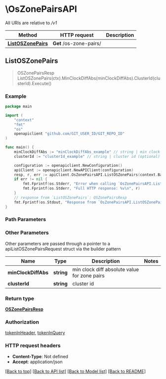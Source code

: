 # \OsZonePairsAPI

All URIs are relative to */v1*

Method | HTTP request | Description
------------- | ------------- | -------------
[**ListOSZonePairs**](OsZonePairsAPI.md#ListOSZonePairs) | **Get** /os-zone-pairs/ | 



## ListOSZonePairs

> OSZonePairsResp ListOSZonePairs(ctx).MinClockDiffAbs(minClockDiffAbs).ClusterId(clusterId).Execute()





### Example

```go
package main

import (
	"context"
	"fmt"
	"os"
	openapiclient "github.com/GIT_USER_ID/GIT_REPO_ID"
)

func main() {
	minClockDiffAbs := "minClockDiffAbs_example" // string | min clock diff absolute value for zone pairs (optional)
	clusterId := "clusterId_example" // string | cluster id (optional)

	configuration := openapiclient.NewConfiguration()
	apiClient := openapiclient.NewAPIClient(configuration)
	resp, r, err := apiClient.OsZonePairsAPI.ListOSZonePairs(context.Background()).MinClockDiffAbs(minClockDiffAbs).ClusterId(clusterId).Execute()
	if err != nil {
		fmt.Fprintf(os.Stderr, "Error when calling `OsZonePairsAPI.ListOSZonePairs``: %v\n", err)
		fmt.Fprintf(os.Stderr, "Full HTTP response: %v\n", r)
	}
	// response from `ListOSZonePairs`: OSZonePairsResp
	fmt.Fprintf(os.Stdout, "Response from `OsZonePairsAPI.ListOSZonePairs`: %v\n", resp)
}
```

### Path Parameters



### Other Parameters

Other parameters are passed through a pointer to a apiListOSZonePairsRequest struct via the builder pattern


Name | Type | Description  | Notes
------------- | ------------- | ------------- | -------------
 **minClockDiffAbs** | **string** | min clock diff absolute value for zone pairs | 
 **clusterId** | **string** | cluster id | 

### Return type

[**OSZonePairsResp**](OSZonePairsResp.md)

### Authorization

[tokenInHeader](../README.md#tokenInHeader), [tokenInQuery](../README.md#tokenInQuery)

### HTTP request headers

- **Content-Type**: Not defined
- **Accept**: application/json

[[Back to top]](#) [[Back to API list]](../README.md#documentation-for-api-endpoints)
[[Back to Model list]](../README.md#documentation-for-models)
[[Back to README]](../README.md)

